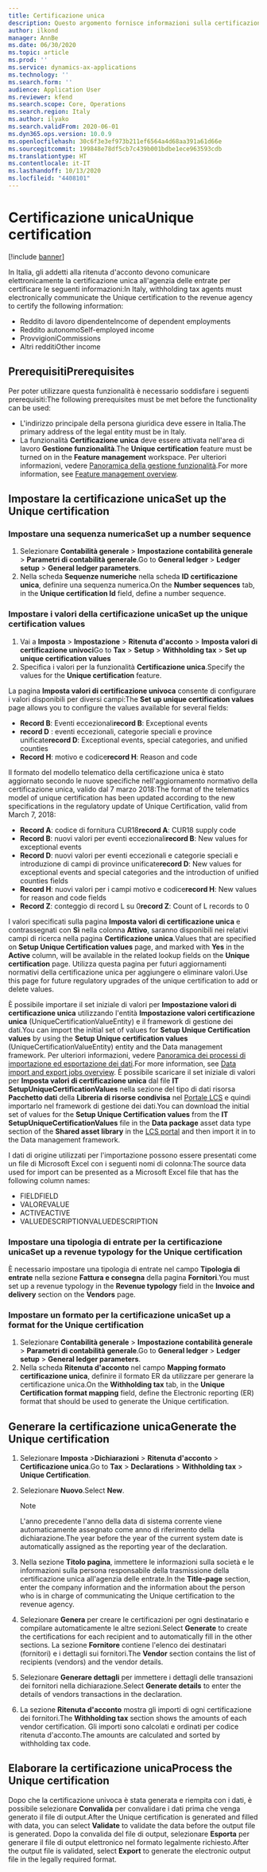 ```yaml
---
title: Certificazione unica
description: Questo argomento fornisce informazioni sulla certificazione unica per le società in Italia.
author: ilkond
manager: AnnBe
ms.date: 06/30/2020
ms.topic: article
ms.prod: ''
ms.service: dynamics-ax-applications
ms.technology: ''
ms.search.form: ''
audience: Application User
ms.reviewer: kfend
ms.search.scope: Core, Operations
ms.search.region: Italy
ms.author: ilyako
ms.search.validFrom: 2020-06-01
ms.dyn365.ops.version: 10.0.9
ms.openlocfilehash: 30c6f3e3ef973b211ef6564a4d68aa391a61d66e
ms.sourcegitcommit: 199848e78df5cb7c439b001bdbe1ece963593cdb
ms.translationtype: HT
ms.contentlocale: it-IT
ms.lasthandoff: 10/13/2020
ms.locfileid: "4408101"
---
```

# <a name="unique-certification"></a><span data-ttu-id="d91a3-103">Certificazione unica</span><span class="sxs-lookup"><span data-stu-id="d91a3-103">Unique certification</span></span>

[!include [banner](../includes/banner.md)]

<span data-ttu-id="d91a3-104">In Italia, gli addetti alla ritenuta d'acconto devono comunicare elettronicamente la certificazione unica all'agenzia delle entrate per certificare le seguenti informazioni:</span><span class="sxs-lookup"><span data-stu-id="d91a3-104">In Italy, withholding tax agents must electronically communicate the Unique certification to the revenue agency to certify the following information:</span></span>

- <span data-ttu-id="d91a3-105">Reddito di lavoro dipendente</span><span class="sxs-lookup"><span data-stu-id="d91a3-105">Income of dependent employments</span></span>
- <span data-ttu-id="d91a3-106">Reddito autonomo</span><span class="sxs-lookup"><span data-stu-id="d91a3-106">Self-employed income</span></span>
- <span data-ttu-id="d91a3-107">Provvigioni</span><span class="sxs-lookup"><span data-stu-id="d91a3-107">Commissions</span></span>
- <span data-ttu-id="d91a3-108">Altri redditi</span><span class="sxs-lookup"><span data-stu-id="d91a3-108">Other income</span></span>

## <a name="prerequisites"></a><span data-ttu-id="d91a3-109">Prerequisiti</span><span class="sxs-lookup"><span data-stu-id="d91a3-109">Prerequisites</span></span>

<span data-ttu-id="d91a3-110">Per poter utilizzare questa funzionalità è necessario soddisfare i seguenti prerequisiti:</span><span class="sxs-lookup"><span data-stu-id="d91a3-110">The following prerequisites must be met before the functionality can be used:</span></span>

- <span data-ttu-id="d91a3-111">L'indirizzo principale della persona giuridica deve essere in Italia.</span><span class="sxs-lookup"><span data-stu-id="d91a3-111">The primary address of the legal entity must be in Italy.</span></span>
- <span data-ttu-id="d91a3-112">La funzionalità **Certificazione unica** deve essere attivata nell'area di lavoro **Gestione funzionalità**.</span><span class="sxs-lookup"><span data-stu-id="d91a3-112">The **Unique certification** feature must be turned on in the **Feature management** workspace.</span></span> <span data-ttu-id="d91a3-113">Per ulteriori informazioni, vedere [Panoramica della gestione funzionalità](../../fin-and-ops/get-started/feature-management/feature-management-overview.md).</span><span class="sxs-lookup"><span data-stu-id="d91a3-113">For more information, see [Feature management overview](../../fin-and-ops/get-started/feature-management/feature-management-overview.md).</span></span>

## <a name="set-up-the-unique-certification"></a><span data-ttu-id="d91a3-114">Impostare la certificazione unica</span><span class="sxs-lookup"><span data-stu-id="d91a3-114">Set up the Unique certification</span></span>

### <a name="set-up-a-number-sequence"></a><span data-ttu-id="d91a3-115">Impostare una sequenza numerica</span><span class="sxs-lookup"><span data-stu-id="d91a3-115">Set up a number sequence</span></span>

1. <span data-ttu-id="d91a3-116">Selezionare **Contabilità generale** \> **Impostazione contabilità generale** \> **Parametri di contabilità generale**.</span><span class="sxs-lookup"><span data-stu-id="d91a3-116">Go to **General ledger** \> **Ledger setup** \> **General ledger parameters**.</span></span>
2. <span data-ttu-id="d91a3-117">Nella scheda **Sequenze numeriche** nella scheda **ID certificazione unica**, definire una sequenza numerica.</span><span class="sxs-lookup"><span data-stu-id="d91a3-117">On the **Number sequences** tab, in the **Unique certification Id** field, define a number sequence.</span></span>

### <a name="set-up-the-unique-certification-values"></a><span data-ttu-id="d91a3-118">Impostare i valori della certificazione unica</span><span class="sxs-lookup"><span data-stu-id="d91a3-118">Set up the unique certification values</span></span>

1. <span data-ttu-id="d91a3-119">Vai a **Imposta** \> **Impostazione** \> **Ritenuta d'acconto** \> **Imposta valori di certificazione univoci**</span><span class="sxs-lookup"><span data-stu-id="d91a3-119">Go to **Tax** \> **Setup** \> **Withholding tax** \> **Set up unique certification values**</span></span>
2. <span data-ttu-id="d91a3-120">Specifica i valori per la funzionalità **Certificazione unica**.</span><span class="sxs-lookup"><span data-stu-id="d91a3-120">Specify the values for the **Unique certification** feature.</span></span>

<span data-ttu-id="d91a3-121">La pagina **Imposta valori di certificazione univoca** consente di configurare i valori disponibili per diversi campi:</span><span class="sxs-lookup"><span data-stu-id="d91a3-121">The **Set up unique certification values** page allows you to configure the values available for several fields:</span></span>

- <span data-ttu-id="d91a3-122">**Record B**: Eventi eccezionali</span><span class="sxs-lookup"><span data-stu-id="d91a3-122">**record B**: Exceptional events</span></span>
- <span data-ttu-id="d91a3-123">**record D** : eventi eccezionali, categorie speciali e province unificate</span><span class="sxs-lookup"><span data-stu-id="d91a3-123">**record D**: Exceptional events, special categories, and unified counties</span></span>
- <span data-ttu-id="d91a3-124">**Record H**: motivo e codice</span><span class="sxs-lookup"><span data-stu-id="d91a3-124">**record H**: Reason and code</span></span>

<span data-ttu-id="d91a3-125">Il formato del modello telematico della certificazione unica è stato aggiornato secondo le nuove specifiche nell'aggiornamento normativo della certificazione unica, valido dal 7 marzo 2018:</span><span class="sxs-lookup"><span data-stu-id="d91a3-125">The format of the telematics model of unique certification has been updated according to the new specifications in the regulatory update of Unique Certification, valid from March 7, 2018:</span></span>

- <span data-ttu-id="d91a3-126">**Record A**: codice di fornitura CUR18</span><span class="sxs-lookup"><span data-stu-id="d91a3-126">**record A**: CUR18 supply code</span></span>
- <span data-ttu-id="d91a3-127">**Record B**: nuovi valori per eventi eccezionali</span><span class="sxs-lookup"><span data-stu-id="d91a3-127">**record B**: New values for exceptional events</span></span>
- <span data-ttu-id="d91a3-128">**Record D**: nuovi valori per eventi eccezionali e categorie speciali e introduzione di campi di province unificate</span><span class="sxs-lookup"><span data-stu-id="d91a3-128">**record D**: New values for exceptional events and special categories and the introduction of unified counties fields</span></span>
- <span data-ttu-id="d91a3-129">**Record H**: nuovi valori per i campi motivo e codice</span><span class="sxs-lookup"><span data-stu-id="d91a3-129">**record H**: New values for reason and code fields</span></span>
- <span data-ttu-id="d91a3-130">**Record Z**: conteggio di record L su 0</span><span class="sxs-lookup"><span data-stu-id="d91a3-130">**record Z**: Count of L records to 0</span></span>

<span data-ttu-id="d91a3-131">I valori specificati sulla pagina **Imposta valori di certificazione unica** e contrassegnati con **Sì** nella colonna **Attivo**, saranno disponibili nei relativi campi di ricerca nella pagina **Certificazione unica**.</span><span class="sxs-lookup"><span data-stu-id="d91a3-131">Values that are specified on **Setup Unique Certification values** page, and marked with **Yes** in the **Active** column, will be available in the related lookup fields on the **Unique certification** page.</span></span> <span data-ttu-id="d91a3-132">Utilizza questa pagina per futuri aggiornamenti normativi della certificazione unica per aggiungere o eliminare valori.</span><span class="sxs-lookup"><span data-stu-id="d91a3-132">Use this page for future regulatory upgrades of the unique certification to add or delete values.</span></span>

<span data-ttu-id="d91a3-133">È possibile importare il set iniziale di valori per **Impostazione valori di certificazione unica** utilizzando l'entità **Impostazione valori certificazione unica** (UniqueCertificationValueEntity) e il framework di gestione dei dati.</span><span class="sxs-lookup"><span data-stu-id="d91a3-133">You can import the initial set of values for **Setup Unique Certification values** by using the **Setup Unique certification values** (UniqueCertificationValueEntity) entity and the Data management framework.</span></span> <span data-ttu-id="d91a3-134">Per ulteriori informazioni, vedere [Panoramica dei processi di importazione ed esportazione dei dati](../../dev-itpro/data-entities/data-import-export-job.md).</span><span class="sxs-lookup"><span data-stu-id="d91a3-134">For more information, see [Data import and export jobs overview](../../dev-itpro/data-entities/data-import-export-job.md).</span></span> <span data-ttu-id="d91a3-135">È possibile scaricare il set iniziale di valori per **Imposta valori di certificazione unica** dal file **IT SetupUniqueCertificationValues** nella sezione del tipo di dati risorsa **Pacchetto dati** della **Libreria di risorse condivisa** nel [Portale LCS](https://lcs.dynamics.com/v2) e quindi importarlo nel framework di gestione dei dati.</span><span class="sxs-lookup"><span data-stu-id="d91a3-135">You can download the initial set of values for the **Setup Unique Certification values** from the **IT SetupUniqueCertificationValues** file in the **Data package** asset data type section of the **Shared asset library** in the [LCS portal](https://lcs.dynamics.com/v2) and then import it in to the Data management framework.</span></span>

<span data-ttu-id="d91a3-136">I dati di origine utilizzati per l'importazione possono essere presentati come un file di Microsoft Excel con i seguenti nomi di colonna:</span><span class="sxs-lookup"><span data-stu-id="d91a3-136">The source data used for import can be presented as a Microsoft Excel file that has the following column names:</span></span>

- <span data-ttu-id="d91a3-137">FIELD</span><span class="sxs-lookup"><span data-stu-id="d91a3-137">FIELD</span></span>
- <span data-ttu-id="d91a3-138">VALORE</span><span class="sxs-lookup"><span data-stu-id="d91a3-138">VALUE</span></span>
- <span data-ttu-id="d91a3-139">ACTIVE</span><span class="sxs-lookup"><span data-stu-id="d91a3-139">ACTIVE</span></span>
- <span data-ttu-id="d91a3-140">VALUEDESCRIPTION</span><span class="sxs-lookup"><span data-stu-id="d91a3-140">VALUEDESCRIPTION</span></span>

### <a name="set-up-a-revenue-typology-for-the-unique-certification"></a><span data-ttu-id="d91a3-141">Impostare una tipologia di entrate per la certificazione unica</span><span class="sxs-lookup"><span data-stu-id="d91a3-141">Set up a revenue typology for the Unique certification</span></span>

<span data-ttu-id="d91a3-142">È necessario impostare una tipologia di entrate nel campo **Tipologia di entrate** nella sezione **Fattura e consegna** della pagina **Fornitori**.</span><span class="sxs-lookup"><span data-stu-id="d91a3-142">You must set up a revenue typology in the **Revenue typology** field in the **Invoice and delivery** section on the **Vendors** page.</span></span>

### <a name="set-up-a-format-for-the-unique-certification"></a><span data-ttu-id="d91a3-143">Impostare un formato per la certificazione unica</span><span class="sxs-lookup"><span data-stu-id="d91a3-143">Set up a format for the Unique certification</span></span>

1. <span data-ttu-id="d91a3-144">Selezionare **Contabilità generale** \> **Impostazione contabilità generale** \> **Parametri di contabilità generale**.</span><span class="sxs-lookup"><span data-stu-id="d91a3-144">Go to **General ledger** \> **Ledger setup** \> **General ledger parameters**.</span></span>
2. <span data-ttu-id="d91a3-145">Nella scheda **Ritenuta d'acconto** nel campo **Mapping formato certificazione unica**, definire il formato ER da utilizzare per generare la certificazione unica.</span><span class="sxs-lookup"><span data-stu-id="d91a3-145">On the **Withholding tax** tab, in the **Unique Certification format mapping** field, define the Electronic reporting (ER) format that should be used to generate the Unique certification.</span></span>

## <a name="generate-the-unique-certification"></a><span data-ttu-id="d91a3-146">Generare la certificazione unica</span><span class="sxs-lookup"><span data-stu-id="d91a3-146">Generate the Unique certification</span></span>

1. <span data-ttu-id="d91a3-147">Selezionare **Imposta** \>**Dichiarazioni** \> **Ritenuta d'acconto** \> **Certificazione unica**.</span><span class="sxs-lookup"><span data-stu-id="d91a3-147">Go to **Tax** \> **Declarations** \> **Withholding tax** \> **Unique Certification**.</span></span>
2. <span data-ttu-id="d91a3-148">Selezionare **Nuovo**.</span><span class="sxs-lookup"><span data-stu-id="d91a3-148">Select **New**.</span></span>

    > [!NOTE]
    > <span data-ttu-id="d91a3-149">L'anno precedente l'anno della data di sistema corrente viene automaticamente assegnato come anno di riferimento della dichiarazione.</span><span class="sxs-lookup"><span data-stu-id="d91a3-149">The year before the year of the current system date is automatically assigned as the reporting year of the declaration.</span></span>

3. <span data-ttu-id="d91a3-150">Nella sezione **Titolo pagina**, immettere le informazioni sulla società e le informazioni sulla persona responsabile della trasmissione della certificazione unica all'agenzia delle entrate.</span><span class="sxs-lookup"><span data-stu-id="d91a3-150">In the **Title-page** section, enter the company information and the information about the person who is in charge of communicating the Unique certification to the revenue agency.</span></span>
4. <span data-ttu-id="d91a3-151">Selezionare **Genera** per creare le certificazioni per ogni destinatario e compilare automaticamente le altre sezioni.</span><span class="sxs-lookup"><span data-stu-id="d91a3-151">Select **Generate** to create the certifications for each recipient and to automatically fill in the other sections.</span></span> <span data-ttu-id="d91a3-152">La sezione **Fornitore** contiene l'elenco dei destinatari (fornitori) e i dettagli sui fornitori.</span><span class="sxs-lookup"><span data-stu-id="d91a3-152">The **Vendor** section contains the list of recipients (vendors) and the vendor details.</span></span>
5. <span data-ttu-id="d91a3-153">Selezionare **Generare dettagli** per immettere i dettagli delle transazioni dei fornitori nella dichiarazione.</span><span class="sxs-lookup"><span data-stu-id="d91a3-153">Select **Generate details** to enter the details of vendors transactions in the declaration.</span></span>
6. <span data-ttu-id="d91a3-154">La sezione **Ritenuta d'acconto** mostra gli importi di ogni certificazione dei fornitori.</span><span class="sxs-lookup"><span data-stu-id="d91a3-154">The **Withholding tax** section shows the amounts of each vendor certification.</span></span> <span data-ttu-id="d91a3-155">Gli importi sono calcolati e ordinati per codice ritenuta d'acconto.</span><span class="sxs-lookup"><span data-stu-id="d91a3-155">The amounts are calculated and sorted by withholding tax code.</span></span>

## <a name="process-the-unique-certification"></a><span data-ttu-id="d91a3-156">Elaborare la certificazione unica</span><span class="sxs-lookup"><span data-stu-id="d91a3-156">Process the Unique certification</span></span>

<span data-ttu-id="d91a3-157">Dopo che la certificazione univoca è stata generata e riempita con i dati, è possibile selezionare **Convalida** per convalidare i dati prima che venga generato il file di output.</span><span class="sxs-lookup"><span data-stu-id="d91a3-157">After the Unique certification is generated and filled with data, you can select **Validate** to validate the data before the output file is generated.</span></span> <span data-ttu-id="d91a3-158">Dopo la convalida del file di output, selezionare **Esporta** per generare il file di output elettronico nel formato legalmente richiesto.</span><span class="sxs-lookup"><span data-stu-id="d91a3-158">After the output file is validated, select **Export** to generate the electronic output file in the legally required format.</span></span>
